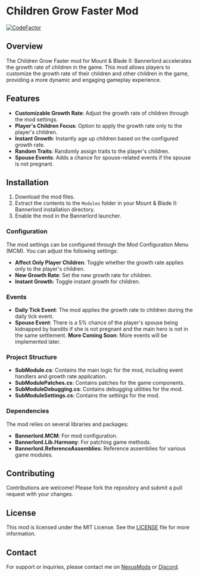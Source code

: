 # Children Grow Faster Mod

[![CodeFactor](https://www.codefactor.io/repository/github/buntaa/childrengrowfaster/badge)](https://www.codefactor.io/repository/github/buntaa/childrengrowfaster)

## Overview

The Children Grow Faster mod for Mount & Blade II: Bannerlord accelerates the growth rate of children in the game. This mod allows players to customize the growth rate of their children and other children in the game, providing a more dynamic and engaging gameplay experience.

## Features

- **Customizable Growth Rate**: Adjust the growth rate of children through the mod settings.
- **Player's Children Focus**: Option to apply the growth rate only to the player's children.
- **Instant Growth**: Instantly age up children based on the configured growth rate.
- **Random Traits**: Randomly assign traits to the player's children.
- **Spouse Events**: Adds a chance for spouse-related events if the spouse is not pregnant.

## Installation

1. Download the mod files.
2. Extract the contents to the `Modules` folder in your Mount & Blade II: Bannerlord installation directory.
3. Enable the mod in the Bannerlord launcher.


### Configuration

The mod settings can be configured through the Mod Configuration Menu (MCM). You can adjust the following settings:

- **Affect Only Player Children**: Toggle whether the growth rate applies only to the player's children.
- **New Growth Rate**: Set the new growth rate for children.
- **Instant Growth**: Toggle instant growth for children.

### Events

- **Daily Tick Event**: The mod applies the growth rate to children during the daily tick event.
- **Spouse Event**: There is a 5% chance of the player's spouse being kidnapped by bandits if she is not pregnant and the main hero is not in the same settlement.
**More Coming Soon**: More events will be implemented later. 



### Project Structure

- **SubModule.cs**: Contains the main logic for the mod, including event handlers and growth rate application.
- **SubModulePatches.cs**: Contains patches for the game components.
- **SubModuleDebugging.cs**: Contains debugging utilities for the mod.
- **SubModuleSettings.cs**: Contains the settings for the mod.

### Dependencies

The mod relies on several libraries and packages:

- **Bannerlord.MCM**: For mod configuration.
- **Bannerlord.Lib.Harmony**: For patching game methods.
- **Bannerlord.ReferenceAssemblies**: Reference assemblies for various game modules.

## Contributing

Contributions are welcome! Please fork the repository and submit a pull request with your changes.

## License

This mod is licensed under the MIT License. See the [LICENSE](LICENSE) file for more information.

## Contact

For support or inquiries, please contact me on [NexusMods](https://next.nexusmods.com/profile/BuntaFFR) or [Discord](https://discord.gg/D7gwcMzT2K).
